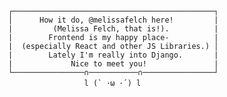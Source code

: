<code>
            ┌─────────────────────────────────────────────┐            
            │      How it do, @melissafelch here!         |            
            |         (Melissa Felch, that is!).          |            
            |        Frontend is my happy place-          |            
            |  (especially React and other JS Libraries.) │            
            |        Lately I'm really into Django.       |            
            |             Nice to meet you!               |            
            └────────────────∩───────────∩────────────────┘            
                             l (` ･ω ･´) l                             
</code>

<!---
- 👋 Hi, I’m @melissafelch! (that's Melissa Felch, to all the humans out there)
- 👀 I’m interested in frontend development, with a special emphasis on React and other JS libraries. JS is fun!
- 🌱 I’m still learning Django. Python is also fun!
- 📫 Holler at me on [Linkedin](https://www.linkedin.com/in/melissa-felch-490623196) or email me at melissa.felch.dev@gmail.com!

melissafelch/melissafelch is a ✨ special ✨ repository because its `README.md` (this file) appears on your GitHub profile.
You can click the Preview link to take a look at your changes.
--->
